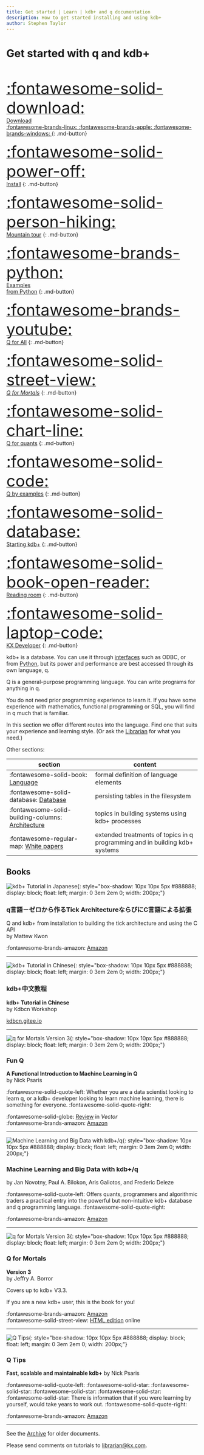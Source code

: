 ```yaml
---
title: Get started | Learn | kdb+ and q documentation
description: How to get started installing and using kdb+
author: Stephen Taylor
---
```

# Get started with q and kdb+



<div style="clear: both">&nbsp;</div>

<div id="kx-home-page-grid" markdown="1">

[<span style="font-size: 3em">:fontawesome-solid-download:</span>
<br/>
Download<br/>
:fontawesome-brands-linux: :fontawesome-brands-apple: :fontawesome-brands-windows: ](https://kx.com/download-kdb/ "Download free kdb+ for non-commercial use")
{: .md-button}

[<span style="font-size: 3em">:fontawesome-solid-power-off:</span><br/>
Install](install.md "How to install kdb+")
{: .md-button}

[<span style="font-size: 3em">:fontawesome-solid-person-hiking:</span><br/>
Mountain tour](tour/index.md "A one-page rapid tour of the q language")
{: .md-button}

[<span style="font-size: 3em">:fontawesome-brands-python:</span><br/>
Examples<br>from Python](python/examples/index.md "Examples from Python")
{: .md-button}

[<span style="font-size: 3em">:fontawesome-brands-youtube:</span><br/>
Q for All](q-for-all.md "Video tutorials by Jeffry Borror")
{: .md-button}

[<span style="font-size: 3em">:fontawesome-solid-street-view:</span><br/>
_Q for Mortals_](/q4m3/ "The classic textboox for kdb+, now in its 3rd edition")
{: .md-button}

[<span style="font-size: 3em">:fontawesome-solid-chart-line:</span><br/>
Q for quants](brief-introduction.md "A q tutorial for analysts and quants")
{: .md-button}

[<span style="font-size: 3em">:fontawesome-solid-code:</span><br/>
Q by examples](q-by-examples.md "An introduction to q through examples")
{: .md-button}

[<span style="font-size: 3em">:fontawesome-solid-database:</span><br/>
Starting kdb+](startingkdb/index.md "Getting started on real-time and historical database")
{: .md-button}

[<span style="font-size: 3em">:fontawesome-solid-book-open-reader:</span><br/>
Reading room](reading/index.md "Example programs for study")
{: .md-button}

[<span style="font-size: 3em">:fontawesome-solid-laptop-code:</span><br/>
KX Developer](/developer/ "Download and install the free IDE, KX Developer")
{: .md-button}

</div>

kdb+ is a database. You can use it through [interfaces](../interfaces/index.md) such as ODBC, or from [Python](https://code.kx.com/pykx), but its power and performance are best accessed through its own language, q.

Q is a general-purpose programming language. You can write programs for anything in q. 

You do not need prior programming experience to learn it. 
If you have some experience with mathematics, functional programming or SQL, you will find in q much that is familiar. 

In this section we offer different routes into the language.
Find one that suits your experience and learning style.
(Or ask the [Librarian](mailto:librarian@code.kx.com) for what you need.)

Other sections:

section | content
--------|--------
:fontawesome-solid-book: [Language](../ref/index.md) | formal definition of  language elements
:fontawesome-solid-database:  [Database](../database/index.md)  | persisting tables in the filesystem 
:fontawesome-solid-building-columns: [Architecture](../architecture/index.md) | topics in building systems using kdb+ processes 
:fontawesome-regular-map: [White papers](../wp/index.md) | extended treatments of topics in q programming and in building kdb+ systems


## Books

![kdb+ Tutorial in Japanese](../img/51MFB56Y0ZL.jpg){: style="box-shadow: 10px 10px 5px #888888; display: block; float: left; margin: 0 3em 2em 0; width: 200px;"}

### q言語－ゼロから作るTick ArchitectureならびにC言語による拡張

Q and kdb+ from installation to building the tick architecture and using the C API
<br>
by Mattew Kwon

:fontawesome-brands-amazon:
[Amazon](https://www.amazon.co.jp/-/en/Mattew-Kwon-ebook/dp/B09MZGSGVW/)

<hr style="clear: both">

![kdb+ Tutorial in Chinese](../img/kdbcn.jpg){: style="box-shadow: 10px 10px 5px #888888; display: block; float: left; margin: 0 3em 2em 0; width: 200px;"}

### kdb+中文教程

**kdb+ Tutorial in Chinese**
<br>
by Kdbcn Workshop

[kdbcn.gitee.io](https://kdbcn.gitee.io/)

<hr style="clear: both">

![q for Mortals Version 3](../img/funq.jpg){: style="box-shadow: 10px 10px 5px #888888; display: block; float: left; margin: 0 3em 2em 0; width: 200px;"}

### Fun Q

**A Functional Introduction to Machine Learning in Q**
<br>
by Nick Psaris

:fontawesome-solid-quote-left:
Whether you are a data scientist looking to learn q, or a kdb+ developer looking to learn machine learning, there is something for everyone.
:fontawesome-solid-quote-right:

:fontawesome-solid-globe: 
[Review](https://vector.org.uk/book-review-fun-q-a-functional-introduction-to-machine-learning-in-q/) in _Vector_
<br>
:fontawesome-brands-amazon:
[Amazon](https://www.amazon.com/dp/1734467509)

<hr style="clear: both">

![Machine Learning and Big Data with kdb+/q](../img/mlabd.jpg){: style="box-shadow: 10px 10px 5px #888888; display: block; float: left; margin: 0 3em 2em 0; width: 200px;"}

### Machine Learning and Big Data with kdb+/q

by Jan Novotny, Paul A. Bilokon, Aris Galiotos, and Frederic Deleze

:fontawesome-solid-quote-left:
Offers quants, programmers and algorithmic traders a practical entry into the powerful but non-intuitive kdb+ database and q programming language. 
:fontawesome-solid-quote-right:

:fontawesome-brands-amazon:
[Amazon](https://www.amazon.co.uk/Machine-Learning-Data-Wiley-Finance/dp/1119404754/ref=sr_1_1?dchild=1&keywords=Machine+Learning+and+Big+data+with+kdb%2B%2Fq)

<hr style="clear: both">

![q for Mortals Version 3](../img/qfm3.jpg){: style="box-shadow: 10px 10px 5px #888888; display: block; float: left; margin: 0 3em 2em 0; width: 200px;"}

### Q for Mortals

**Version 3**
<br>
by Jeffry A. Borror

Covers up to kdb+ V3.3. 

If you are a new kdb+ user, this is the book for you!

:fontawesome-brands-amazon:
[Amazon](https://www.amazon.com/Mortals-Version-Introduction-Programming/dp/0692573674/)
<br>:fontawesome-solid-street-view:
[HTML edition](/q4m3/) online

<hr style="clear: both">

![Q Tips](../img/qtips.jpg){: style="box-shadow: 10px 10px 5px #888888; display: block; float: left; margin: 0 3em 2em 0; width: 200px;"}

### Q Tips

**Fast, scalable and maintainable kdb+**
by Nick Psaris

:fontawesome-solid-quote-left:
:fontawesome-solid-star:
:fontawesome-solid-star:
:fontawesome-solid-star:
:fontawesome-solid-star:
:fontawesome-solid-star:
There is information that if you were learning by yourself, would take years to work out.
:fontawesome-solid-quote-right:

:fontawesome-brands-amazon:
[Amazon](https://www.amazon.co.uk/d/Books/Tips-Fast-Scalable-Maintainable-Kdb/9881389909/)

<hr style="clear: both">


See the [Archive](archive.md) for older documents.

Please send comments on tutorials to <librarian@kx.com>.
